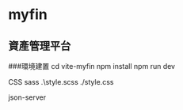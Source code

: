 # myfin

## 資產管理平台

###環境建置
  cd vite-myfin
  npm install
  npm run dev

  CSS
  sass .\style.scss ./style.css

  json-server